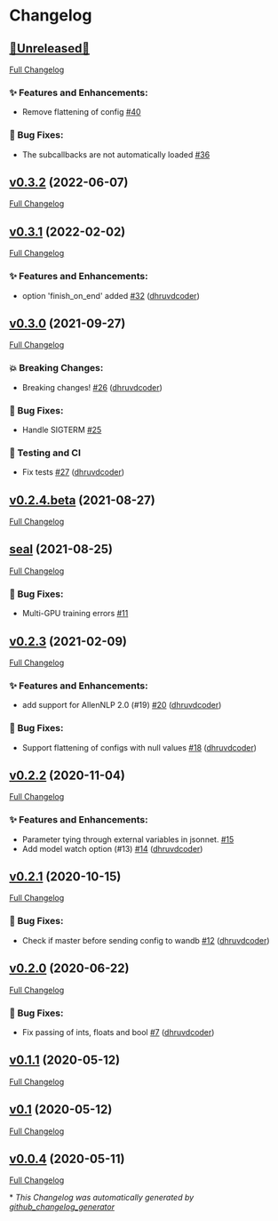 # Changelog

## [🚧Unreleased🚧](https://github.com/dhruvdcoder/wandb-allennlp/tree/HEAD)

[Full Changelog](https://github.com/dhruvdcoder/wandb-allennlp/compare/v0.3.2...HEAD)

### ✨ Features and Enhancements:

- Remove flattening of config [\#40](https://github.com/dhruvdcoder/wandb-allennlp/issues/40)

### 🐛 Bug Fixes:

- The subcallbacks are not automatically loaded [\#36](https://github.com/dhruvdcoder/wandb-allennlp/issues/36)

## [v0.3.2](https://github.com/dhruvdcoder/wandb-allennlp/tree/v0.3.2) (2022-06-07)

[Full Changelog](https://github.com/dhruvdcoder/wandb-allennlp/compare/v0.3.1...v0.3.2)

## [v0.3.1](https://github.com/dhruvdcoder/wandb-allennlp/tree/v0.3.1) (2022-02-02)

[Full Changelog](https://github.com/dhruvdcoder/wandb-allennlp/compare/v0.3.0...v0.3.1)

### ✨ Features and Enhancements:

- option 'finish\_on\_end' added [\#32](https://github.com/dhruvdcoder/wandb-allennlp/pull/32) ([dhruvdcoder](https://github.com/dhruvdcoder))

## [v0.3.0](https://github.com/dhruvdcoder/wandb-allennlp/tree/v0.3.0) (2021-09-27)

[Full Changelog](https://github.com/dhruvdcoder/wandb-allennlp/compare/v0.2.4.beta...v0.3.0)

### 💥 Breaking Changes:

- Breaking changes! [\#26](https://github.com/dhruvdcoder/wandb-allennlp/pull/26) ([dhruvdcoder](https://github.com/dhruvdcoder))

### 🐛 Bug Fixes:

- Handle SIGTERM [\#25](https://github.com/dhruvdcoder/wandb-allennlp/issues/25)

### 👷 Testing and CI

- Fix tests [\#27](https://github.com/dhruvdcoder/wandb-allennlp/pull/27) ([dhruvdcoder](https://github.com/dhruvdcoder))

## [v0.2.4.beta](https://github.com/dhruvdcoder/wandb-allennlp/tree/v0.2.4.beta) (2021-08-27)

[Full Changelog](https://github.com/dhruvdcoder/wandb-allennlp/compare/seal...v0.2.4.beta)

## [seal](https://github.com/dhruvdcoder/wandb-allennlp/tree/seal) (2021-08-25)

[Full Changelog](https://github.com/dhruvdcoder/wandb-allennlp/compare/v0.2.3...seal)

### 🐛 Bug Fixes:

- Multi-GPU training errors [\#11](https://github.com/dhruvdcoder/wandb-allennlp/issues/11)

## [v0.2.3](https://github.com/dhruvdcoder/wandb-allennlp/tree/v0.2.3) (2021-02-09)

[Full Changelog](https://github.com/dhruvdcoder/wandb-allennlp/compare/v0.2.2...v0.2.3)

### ✨ Features and Enhancements:

- add support for AllenNLP 2.0 \(\#19\) [\#20](https://github.com/dhruvdcoder/wandb-allennlp/pull/20) ([dhruvdcoder](https://github.com/dhruvdcoder))

### 🐛 Bug Fixes:

- Support flattening of configs with null values [\#18](https://github.com/dhruvdcoder/wandb-allennlp/pull/18) ([dhruvdcoder](https://github.com/dhruvdcoder))

## [v0.2.2](https://github.com/dhruvdcoder/wandb-allennlp/tree/v0.2.2) (2020-11-04)

[Full Changelog](https://github.com/dhruvdcoder/wandb-allennlp/compare/v0.2.1...v0.2.2)

### ✨ Features and Enhancements:

- Parameter tying through external variables in jsonnet. [\#15](https://github.com/dhruvdcoder/wandb-allennlp/issues/15)
- Add model watch option \(\#13\) [\#14](https://github.com/dhruvdcoder/wandb-allennlp/pull/14) ([dhruvdcoder](https://github.com/dhruvdcoder))

## [v0.2.1](https://github.com/dhruvdcoder/wandb-allennlp/tree/v0.2.1) (2020-10-15)

[Full Changelog](https://github.com/dhruvdcoder/wandb-allennlp/compare/v0.2.0...v0.2.1)

### 🐛 Bug Fixes:

- Check if master before sending config to wandb [\#12](https://github.com/dhruvdcoder/wandb-allennlp/pull/12) ([dhruvdcoder](https://github.com/dhruvdcoder))

## [v0.2.0](https://github.com/dhruvdcoder/wandb-allennlp/tree/v0.2.0) (2020-06-22)

[Full Changelog](https://github.com/dhruvdcoder/wandb-allennlp/compare/v0.1.1...v0.2.0)

### 🐛 Bug Fixes:

- Fix passing of ints, floats and bool [\#7](https://github.com/dhruvdcoder/wandb-allennlp/pull/7) ([dhruvdcoder](https://github.com/dhruvdcoder))

## [v0.1.1](https://github.com/dhruvdcoder/wandb-allennlp/tree/v0.1.1) (2020-05-12)

[Full Changelog](https://github.com/dhruvdcoder/wandb-allennlp/compare/v0.1...v0.1.1)

## [v0.1](https://github.com/dhruvdcoder/wandb-allennlp/tree/v0.1) (2020-05-12)

[Full Changelog](https://github.com/dhruvdcoder/wandb-allennlp/compare/v0.0.4...v0.1)

## [v0.0.4](https://github.com/dhruvdcoder/wandb-allennlp/tree/v0.0.4) (2020-05-11)

[Full Changelog](https://github.com/dhruvdcoder/wandb-allennlp/compare/2f080f0ea27060f33de4f083a4e086e56e50416d...v0.0.4)



\* *This Changelog was automatically generated by [github_changelog_generator](https://github.com/github-changelog-generator/github-changelog-generator)*
